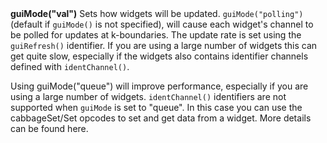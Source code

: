 <a name="guiMode"><h3 style="padding-top: 40px; margin-top: 40px;"></h3></a>
**guiMode("val")** Sets how widgets will be updated. `guiMode("polling")` (default if `guiMode()` is not specified), will cause each widget's channel to be polled for updates at k-boundaries. The update rate is set using the `guiRefresh()` identifier. If you are using a large number of widgets this can get quite slow, especially if the widgets also contains identifier channels defined with `identChannel()`.

Using guiMode("queue") will improve performance, especially if you are using a large number of widgets. `identChannel()` identifiers are not supported when `guiMode` is set to "queue". In this case you can use the cabbageSet/Set opcodes to set and get data from a widget. More details can be found here.  

